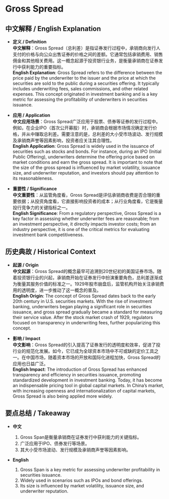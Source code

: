 # Gross Spread

## 中文解释 / English Explanation

* **定义 / Definition**  
  **中文解释**：Gross Spread（总利差）是指证券发行过程中，承销商向发行人支付的价格与向公众出售证券的价格之间的差额。它通常包括承销费用、销售佣金和其他相关费用。这一概念起源于投资银行业务，是衡量承销商在证券发行中获利能力的重要指标。  
  **English Explanation**: Gross Spread refers to the difference between the price paid by the underwriter to the issuer and the price at which the securities are sold to the public during a securities offering. It typically includes underwriting fees, sales commissions, and other related expenses. This concept originated in investment banking and is a key metric for assessing the profitability of underwriters in securities issuance.

* **应用 / Application**  
  **中文应用场景**：Gross Spread广泛应用于股票、债券等证券的发行过程中。例如，在企业IPO（首次公开募股）时，承销商会根据市场情况确定发行价格，并从中赚取总利差。需要注意的是，总利差的大小受市场波动、发行规模及承销商声誉等因素影响，投资者应关注其合理性。  
  **English Application**: Gross Spread is widely used in the issuance of securities such as stocks and bonds. For instance, during an IPO (Initial Public Offering), underwriters determine the offering price based on market conditions and earn the gross spread. It is important to note that the size of the gross spread is influenced by market volatility, issuance size, and underwriter reputation, and investors should pay attention to its reasonableness.

* **重要性 / Significance**  
  **中文重要性**：从监管角度看，Gross Spread是评估承销商收费是否合理的重要依据；从投资角度看，它直接影响投资者的成本；从行业角度看，它是衡量投行竞争力的关键指标之一。  
  **English Significance**: From a regulatory perspective, Gross Spread is a key factor in assessing whether underwriter fees are reasonable; from an investment perspective, it directly impacts investor costs; from an industry perspective, it is one of the critical metrics for evaluating investment bank competitiveness.

## 历史典故 / Historical Context

* **起源 / Origin**  
  **中文起源**：Gross Spread的概念最早可追溯到20世纪初的美国证券市场。随着投资银行业的兴起，承销商开始在证券发行中扮演重要角色，总利差逐渐成为衡量其服务价值的标准之一。1929年股市崩盘后，监管机构开始关注承销费用的透明度，进一步推动了这一概念的普及。  
  **English Origin**: The concept of Gross Spread dates back to the early 20th century in U.S. securities markets. With the rise of investment banking, underwriters began playing a significant role in securities issuance, and gross spread gradually became a standard for measuring their service value. After the stock market crash of 1929, regulators focused on transparency in underwriting fees, further popularizing this concept.

* **影响 / Impact**  
  **中文影响**：Gross Spread的引入提高了证券发行的透明度和效率，促进了投行业的规范化发展。如今，它已成为全球资本市场中不可或缺的定价工具之一。在中国市场，随着资本市场的开放和国际化进程加快，Gross Spread的应用也日益广泛。  
  **English Impact**: The introduction of Gross Spread has enhanced transparency and efficiency in securities issuance, promoting standardized development in investment banking. Today, it has become an indispensable pricing tool in global capital markets. In China’s market, with increasing openness and internationalization of capital markets, Gross Spread is also being applied more widely.

## 要点总结 / Takeaway

* **中文**  
  1. Gross Span是衡量承销商在证券发行中获利能力的关键指标。
  2. 广泛应用于IPO、债券发行等场景。
  3. 其大小受市场波动、发行规模及承销商声誉等因素影响。

* **English**  
  1. Gross Span is a key metric for assessing underwriter profitability in securities issuance.
  2. Widely used in scenarios such as IPOs and bond offerings.
  3. Its size is influenced by market volatility, issuance size, and underwriter reputation.